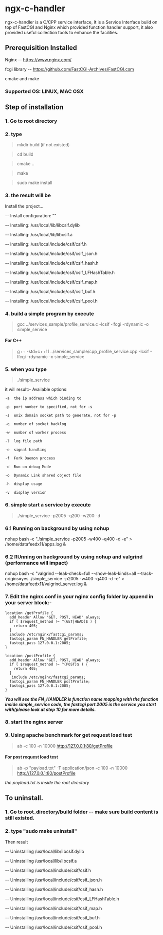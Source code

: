# ngx-c-handler
ngx-c-handler is a C/CPP service interface, It is a Service Interface build on top of FastCGI and Nginx which provided function handler support, it also provided useful collection tools to enhance the facilities. 

## Prerequisition Installed
Nginx -- https://www.nginx.com/

fcgi library -- https://github.com/FastCGI-Archives/FastCGI.com

cmake and make

### Supported OS: LINUX, MAC OSX

## Step of installation
### 1. Go to root directory
### 2. type 
> mkdir build (if not existed)

> cd build

> cmake ..

> make

> sudo make install


### 3. the result will be
Install the project...

-- Install configuration: ""

-- Installing: /usr/local/lib/libcsif.dylib

-- Installing: /usr/local/lib/libcsif.a

-- Installing: /usr/local/include/csif/csif.h

-- Installing: /usr/local/include/csif/csif_json.h

-- Installing: /usr/local/include/csif/csif_hash.h

-- Installing: /usr/local/include/csif/csif_LFHashTable.h

-- Installing: /usr/local/include/csif/csif_map.h

-- Installing: /usr/local/include/csif/csif_buf.h

-- Installing: /usr/local/include/csif/csif_pool.h


### 4. build a simple program by execute 

> gcc ../services_sample/profile_service.c -lcsif -lfcgi -rdynamic -o simple_service

#### For C++
> g++ -std=c++11 ../services_sample/cpp_profile_service.cpp -lcsif -lfcgi -rdynamic -o simple_service

### 5. when you type 

> ./simple_service

it will result:-
Available options:

	-a	the ip address which binding to
	
	-p	port number to specified, not for -s
	
	-s	unix domain socket path to generate, not for -p
	
	-q	number of socket backlog
	
	-w	number of worker process
	
	-l	log file path
	
	-e	signal handling
	
	-f	Fork Daemon process
	
	-d	Run on debug Mode
	
	-o	Dynamic Link shared object file
	
	-h	display usage
	
	-v	display version
	

### 6. simple start a service by execute 

> ./simple_service -p2005 -q200 -w200 -d

### 6.1 Running on background by using nohup
nohup bash -c "./simple_service -p2005 -w400 -q400 -d -e" > /home/datafeedx11/apps.log &

### 6.2 RUnning on background by using nohup and valgrind (performance will impact)
nohup bash -c "valgrind --leak-check=full --show-leak-kinds=all --track-origins=yes ./simple_service -p2005 -w400 -q400 -d -e" > /home/datafeedx11/valgrind_server.log &

### 7. Edit the nginx.conf in your nginx config folder by append in your server block:-

	location /getProfile {
      add_header Allow "GET, POST, HEAD" always;
      if ( $request_method !~ ^(GET|HEAD)$ ) {
        return 405;
      }
      include /etc/nginx/fastcgi_params;
      fastcgi_param FN_HANDLER getProfile;
      fastcgi_pass 127.0.0.1:2005;
    }

    location /postProfile {
      add_header Allow "GET, POST, HEAD" always;
      if ( $request_method !~ ^(POST)$ ) {
        return 405;
      }
       include /etc/nginx/fastcgi_params;
      fastcgi_param FN_HANDLER postProfile;
      fastcgi_pass 127.0.0.1:2005;
    }

***You will see the FN_HANDLER is function name mapping with the function inside simple_service code, the fastcgi port 2005 is the service you start with(please look at step 10 for more details.***


### 8. start the nginx server

### 9.  Using apache benchmark for get request load test

> ab -c 100 -n 10000 http://127.0.0.1:80/getProfile


#### For post request load test

> ab -p "payload.txt" -T application/json -c 100 -n 10000 http://127.0.0.1:80/postProfile

*the payload.txt is inside the root directory*


## To uninstall.
### 1. Go to root_directory/build folder -- make sure build content is still existed.
### 2. type "sudo make uninstall" 
Then result

-- Uninstalling /usr/local/lib/libcsif.dylib

-- Uninstalling /usr/local/lib/libcsif.a

-- Uninstalling /usr/local/include/csif/csif.h

-- Uninstalling /usr/local/include/csif/csif_json.h

-- Uninstalling /usr/local/include/csif/csif_hash.h

-- Uninstalling /usr/local/include/csif/csif_LFHashTable.h

-- Uninstalling /usr/local/include/csif/csif_map.h

-- Uninstalling /usr/local/include/csif/csif_buf.h

-- Uninstalling /usr/local/include/csif/csif_pool.h


